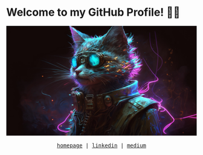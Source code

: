 # Welcome to my GitHub Profile! 👋🏻

![This is an image](https://github.com/wwwlde/wwwlde/blob/main/vecteezy_cyber-cat-with-neon-light-ai-genertaive.jpg?raw=true)

<p align="center">
  <samp>
    <a href="https://linuxhelp.com.ua" target="_blank" rel="noopener noreferrer">homepage</a> |
    <a href="https://www.linkedin.com/in/dlemeshko" target="_blank" rel="noopener noreferrer">linkedin</a> |
    <a href="https://medium.com/@d.lemeshko" target="_blank" rel="noopener noreferrer">medium</a>
  </samp>
</p>
